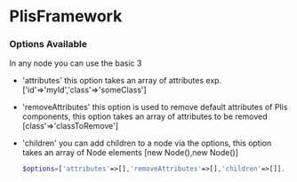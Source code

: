 # PlisFramework
### Options Available
In any node you can use the basic 3

*  'attributes' this option takes an array of attributes exp. ['id'=>'myId','class'=>'someClass']
*  'removeAttributes' this option is used to remove default attributes of Plis components, this option takes an array of attributes to be removed [class'=>'classToRemove']
*  'children' you can add children to a node via the options, this option takes an array of Node elements [new Node(),new Node()]
    
   ```php
   $options=['attributes'=>[],'removeAttributes'=>[],'children'=>[]].
   ```
   
    